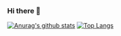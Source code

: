 ### Hi there 👋


[![Anurag's github stats](https://github-readme-stats.vercel.app/api?username=Anuragcool)](https://github.com/anuraghazra/github-readme-stats)
[![Top Langs](https://github-readme-stats.vercel.app/api/top-langs/?username=Anuragcool&layout=compact)](https://github.com/anuraghazra/github-readme-stats)

<!--
**AnuragCool/Anuragcool** is a ✨ _special_ ✨ repository because its `README.md` (this file) appears on your GitHub profile.

Here are some ideas to get you started:

- 🔭 I’m currently working on ...
- 🌱 I’m currently learning ...
- 👯 I’m looking to collaborate on ...
- 🤔 I’m looking for help with ...
- 💬 Ask me about ...
- 📫 How to reach me: ...
- 😄 Pronouns: ...
- ⚡ Fun fact: ...
-->
